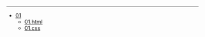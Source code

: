 ***
* [01](https://runrungift.github.io/html-css/)
  * [01.html](https://runrungift.github.io/html-css/01.html)
  * [01.css](https://runrungift.github.io/html-css/01.css)
